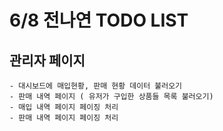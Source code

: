 # 6/8 전나연 TODO LIST
## 관리자 페이지
	- 대시보드에 매입현황, 판매 현황 데이터 불러오기
	- 판매 내역 페이지 ( 유저가 구입한 상품들 목록 불러오기)
	- 매입 내역 페이지 페이징 처리
	- 판매 내역 페이지 페이징 처리

